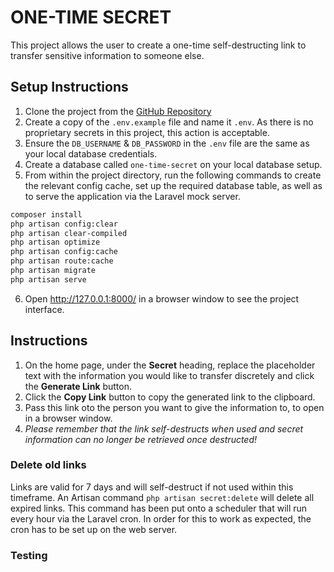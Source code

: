 ONE-TIME SECRET
===============

This project allows the user to create a one-time self-destructing link to transfer sensitive information to someone 
else.

## Setup Instructions

1. Clone the project from the [GitHub Repository](https://github.com/safrique/one-time-secret)
2. Create a copy of the `.env.example` file and name it `.env`. As there is no proprietary secrets in this project, 
   this action is acceptable. 
3. Ensure the `DB_USERNAME` & `DB_PASSWORD`  in the `.env` file are the same as your local database credentials.
4. Create a database called `one-time-secret` on your local database setup.
5. From within the project directory, run the following commands to create the relevant config cache, set up the required database table, as well as to serve the application via the Laravel mock server.
```bash
composer install
php artisan config:clear
php artisan clear-compiled
php artisan optimize
php artisan config:cache
php artisan route:cache
php artisan migrate
php artisan serve
```
6. Open http://127.0.0.1:8000/ in a browser window to see the project interface.

## Instructions

1. On the home page, under the __Secret__ heading, replace the placeholder text with the information you would like to 
transfer discretely and click the __Generate Link__ button.
2. Click the __Copy Link__ button to copy the generated link to the clipboard.
3. Pass this link oto the person you want to give the information to, to open in a browser window.
4. *Please remember that the link self-destructs 
   when used and secret information can no longer be retrieved once destructed!*

### Delete old links

Links are valid for 7 days and will self-destruct if not used within this timeframe.
An Artisan command `php artisan secret:delete` will delete all expired links. This command has been put onto a 
scheduler that will run every hour via the Laravel cron. In order for this to work as expected, the cron has to be 
set up on the web server.

### Testing
